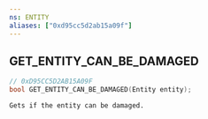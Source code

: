 ```yaml
---
ns: ENTITY
aliases: ["0xd95cc5d2ab15a09f"]
---
```

## GET_ENTITY_CAN_BE_DAMAGED

```c
// 0xD95CC5D2AB15A09F
bool GET_ENTITY_CAN_BE_DAMAGED(Entity entity);
```

```
Gets if the entity can be damaged.
```
